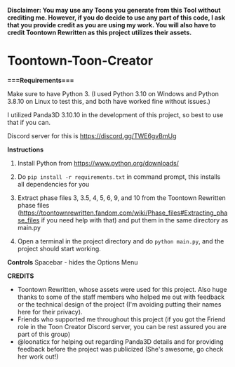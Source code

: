 
**Disclaimer: You may use any Toons you generate from this Tool without crediting me. However, if you do decide to use any part of this code, I ask that you provide credit as you are using my work. You will also have to credit Toontown Rewritten as this project utilizes their assets.**


# Toontown-Toon-Creator

**===Requirements===**

Make sure to have Python 3. (I used Python 3.10 on Windows and Python 3.8.10 on Linux to test this, and both have worked fine without issues.)

I utilized Panda3D 3.10.10 in the development of this project, so best to use that if you can.

Discord server for this is https://discord.gg/TWE6gvBmUg

**Instructions**

1. Install Python from https://www.python.org/downloads/ 

2. Do `pip install -r requirements.txt` in command prompt, this installs all dependencies for you

3. Extract phase files 3, 3.5, 4, 5, 6, 9, and 10 from the Toontown Rewritten phase files (https://toontownrewritten.fandom.com/wiki/Phase_files#Extracting_phase_files if you need help with that) and put them in the same directory as main.py

4. Open a terminal in the project directory and do `python main.py`, and the project should start working.

**Controls**
Spacebar - hides the Options Menu

**CREDITS**
- Toontown Rewritten, whose assets were used for this project. Also huge thanks to some of the staff members who helped me out with feedback or the technical design of the project (I'm avoiding putting their names here for their privacy). 
- Friends who supported me throughout this project (if you got the Friend role in the Toon Creator Discord server, you can be rest assured you are part of this group)
- @loonaticx for helping out regarding Panda3D details and for providing feedback before the project was publicized (She's awesome, go check her work out!)
